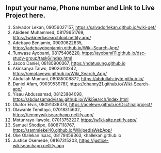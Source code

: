 ## Input your name, Phone number and Link to Live Project here.
1. Salvador Lekan, 09056027157, https://salvadorlekan.github.io/wiki-get/
2. Abideen Muhammed, 08179651769, https://wikipediasearchtool.netlify.app/
3. Adebayo Benjamin, 09030622835, https://adebayobenjamin.github.io/Wiki-Search-App/
4. Tunwase Ayobami, 08175406220, https://ayobami11.github.io/dsc-study-group/task6/index.html 
5. Jacob Daniel, 08180900367, https://ndatusung.github.io
6. Akinsanya Taiwo, 09026110242, https://omotayewo.github.io/Wiki_Search_App/
7. Abdullah Mumuni, 08085008872, https://abdullah-byte.github.io/
8. Daniel Afam, 09039539787, https://dhanny21.github.io/Wiki-Search-app/
9. Yisau Abdussamad, 08123884098, https://abdussamadyisau.github.io/WikiSearch/index.html
10. Okafor Elvis, 08091338378, https://acelewy.github.io/Dscfinalproject/
11. Olawanle Temitayo, 07018315632, https://temmywikisearchapp.netlify.app/
12. Motunrayo Ilawole, 07013752227, https://w1ki-site.netlify.app/
13. Samuel Shodipo, 08087118767, https://sammiekei40.github.io/WikipediaWebApp/
14. Oke Olalekan Isaac, 08179459363, khallekan.github.io
15. Justice Osemede, 08167315203, https://justice-wikisearchapp.netlify.app

